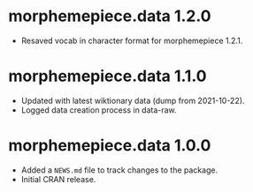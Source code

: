 # morphemepiece.data 1.2.0

* Resaved vocab in character format for morphemepiece 1.2.1.

# morphemepiece.data 1.1.0

* Updated with latest wiktionary data (dump from 2021-10-22).
* Logged data creation process in data-raw.

# morphemepiece.data 1.0.0

* Added a `NEWS.md` file to track changes to the package.
* Initial CRAN release.
